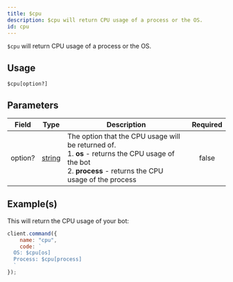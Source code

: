 ```yaml
---
title: $cpu
description: $cpu will return CPU usage of a process or the OS.
id: cpu
---
```


`$cpu` will return CPU usage of a process or the OS.

## Usage

```aoi
$cpu[option?]
```

## Parameters

| Field   | Type                                                                                              | Description                                                                                                                                                         | Required |
| ------- | ------------------------------------------------------------------------------------------------- | ------------------------------------------------------------------------------------------------------------------------------------------------------------------- | :------: |
| option? | [string](https://developer.mozilla.org/en-US/docs/Web/JavaScript/Reference/Global_Objects/String) | The option that the CPU usage will be returned of. <br /> 1. **os** - returns the CPU usage of the bot <br /> 2. **process** - returns the CPU usage of the process |  false   |

## Example(s)

This will return the CPU usage of your bot:

```javascript
client.command({
    name: "cpu",
    code: `
  OS: $cpu[os] 
  Process: $cpu[process] 
  `
});
```
